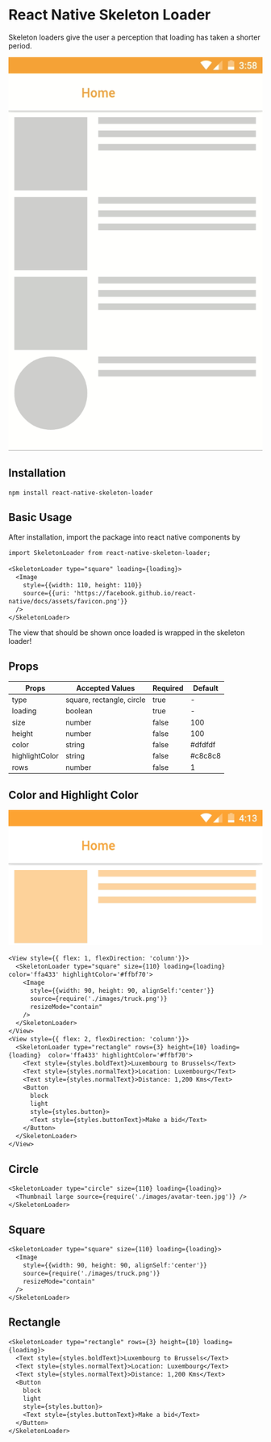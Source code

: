 # React Native Skeleton Loader
Skeleton loaders give the user a perception that loading has taken a shorter period.

![](React-native-skeleton-loading.gif)

##  Installation
```
npm install react-native-skeleton-loader
```

## Basic Usage
After installation, import the package into react native components by

```
import SkeletonLoader from react-native-skeleton-loader;

<SkeletonLoader type="square" loading={loading}>
  <Image
    style={{width: 110, height: 110}}
    source={{uri: 'https://facebook.github.io/react-native/docs/assets/favicon.png'}}
  />
</SkeletonLoader>
```
The view that should be shown once loaded is wrapped in the skeleton loader!

## Props
Props | Accepted Values | Required |Default
------------ | ------------- | -------------- | ----------------
type | square, rectangle, circle | true | -
loading | boolean | true | -
size | number | false | 100
height | number | false | 100
color | string | false | #dfdfdf
highlightColor | string | false| #c8c8c8
rows | number | false | 1

## Color and Highlight Color
![](React-native-skeleton-loading-colors.gif)

```
<View style={{ flex: 1, flexDirection: 'column'}}>
  <SkeletonLoader type="square" size={110} loading={loading} color='ffa433' highlightColor='#ffbf70'>
    <Image
      style={{width: 90, height: 90, alignSelf:'center'}}
      source={require('./images/truck.png')}
      resizeMode="contain"
    />
  </SkeletonLoader>
</View>
<View style={{ flex: 2, flexDirection: 'column'}}>
  <SkeletonLoader type="rectangle" rows={3} height={10} loading={loading}  color='ffa433' highlightColor='#ffbf70'>
    <Text style={styles.boldText}>Luxembourg to Brussels</Text>
    <Text style={styles.normalText}>Location: Luxembourg</Text>
    <Text style={styles.normalText}>Distance: 1,200 Kms</Text>
    <Button 
      block 
      light
      style={styles.button}>
      <Text style={styles.buttonText}>Make a bid</Text>
    </Button>
  </SkeletonLoader> 
</View>
```
## Circle
```
<SkeletonLoader type="circle" size={110} loading={loading}>
  <Thumbnail large source={require('./images/avatar-teen.jpg')} />
</SkeletonLoader>
```
## Square
```
<SkeletonLoader type="square" size={110} loading={loading}>
  <Image
    style={{width: 90, height: 90, alignSelf:'center'}}
    source={require('./images/truck.png')}
    resizeMode="contain"
  />
</SkeletonLoader>
```
## Rectangle
```
<SkeletonLoader type="rectangle" rows={3} height={10} loading={loading}>
  <Text style={styles.boldText}>Luxembourg to Brussels</Text>
  <Text style={styles.normalText}>Location: Luxembourg</Text>
  <Text style={styles.normalText}>Distance: 1,200 Kms</Text>
  <Button 
    block 
    light
    style={styles.button}>
    <Text style={styles.buttonText}>Make a bid</Text>
  </Button>
</SkeletonLoader>  
```
